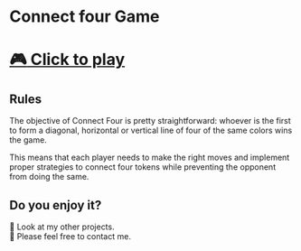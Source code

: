 # Connect four Game


# [:video_game: Click to play](https://marcie290.github.io/Connect-four-Game/)

## Rules

The objective of Connect Four is pretty straightforward: whoever is the first to form a diagonal, horizontal or vertical line of four of the same colors wins the game.

This means that each player needs to make the right moves and implement proper strategies to connect four tokens while preventing the opponent from doing the same.

## Do you enjoy it?

:eyes: Look at my other projects.
</br>
:speech_balloon: Please feel free to contact me.
